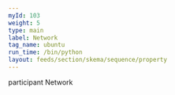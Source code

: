 ```yaml
---
myId: 103
weight: 5
type: main
label: Network
tag_name: ubuntu
run_time: /bin/python
layout: feeds/section/skema/sequence/property
---
```

participant Network
